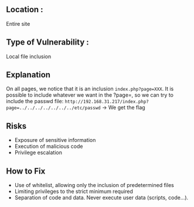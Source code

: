 ## Location :
Entire site

## Type of Vulnerability :
Local file inclusion

## Explanation
On all pages, we notice that it is an inclusion ``index.php?page=XXX``.
It is possible to include whatever we want in the ?page=, so we can try to include the passwd file:
``http://192.168.31.217/index.php?page=../../../../../../../etc/passwd``
-> We get the flag

## Risks
- Exposure of sensitive information
- Execution of malicious code
- Privilege escalation

## How to Fix
- Use of whitelist, allowing only the inclusion of predetermined files
- Limiting privileges to the strict minimum required
- Separation of code and data. Never execute user data (scripts, code...).
